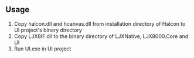 ## Usage
1. Copy halcon.dll and hcanvas.dll from installation directory of Halcon to UI project's binary directory
2. Copy LJX8IF.dll to the binary directory of LJXNative, LJX8000.Core and UI
3. Run UI.exe in UI project
